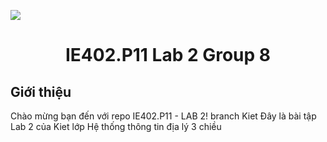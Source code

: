 <p align="center">
  <img src="https://www.uit.edu.vn/sites/vi/files/banner_uit.png" style="display: block; margin: 0 auto">
</p>

<h1 align="center"><b>IE402.P11 Lab 2 Group 8</b> </h1>

## Giới thiệu

Chào mừng bạn đến với repo IE402.P11 - LAB 2! branch Kiet  Đây là bài tập Lab 2 của Kiet lớp Hệ thống thông tin địa lý 3 chiều
